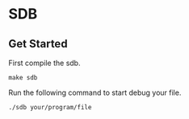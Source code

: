 # SDB

## Get Started
First compile the sdb.
```
make sdb
```
Run the following command to start debug your file.
```
./sdb your/program/file
```
